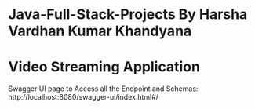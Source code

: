 # Java-Full-Stack-Projects By Harsha Vardhan Kumar Khandyana
# Video Streaming Application 
Swagger UI page to Access all the Endpoint and Schemas: http://localhost:8080/swagger-ui/index.html#/
